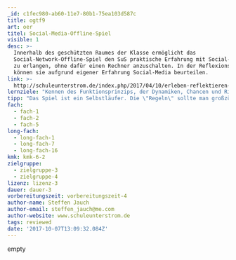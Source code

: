 ```yaml
---
_id: c1fec980-ab60-11e7-80b1-75ea103d587c
title: ogtf9
art: oer
titel: Social-Media-Offline-Spiel
visible: 1
desc: >-
  Innerhalb des geschützten Raumes der Klasse ermöglicht das
  Social-Network-Offline-Spiel den SuS praktische Erfahrung mit Social-Networks
  zu erlangen, ohne dafür einen Rechner anzuschalten. In der Reflexionsphase
  können sie aufgrund eigener Erfahrung Social-Media beurteilen.
link: >-
  http://schuleunterstrom.de/index.php/2017/04/10/erleben-reflektieren-beurteilen-das-social-network-offline-spiel/
lernziele: "Kennen des Funktionsprinzips, der Dynamiken, Chancen und Risiken von Sozialen Netzwerken. \r\nErfahrung des \"Stresses\" die eine intensive Nutzung mit sich bringt. \r\nBeurteilung von Social-Media auf Grunde eigener Erfahrungen."
tipp: "Das Spiel ist ein Selbstläufer. Die \"Regeln\" sollte man großzügig auslegen. \r\nSofern möglich empfiehlt es sich, dass SuS und Eltern zusammen z.B. in einem Elternabend \"spielen\".\r\nMaterial: Papier, viele Post-its und Klebepunkte."
fach:
  - fach-1
  - fach-2
  - fach-5
long-fach:
  - long-fach-1
  - long-fach-7
  - long-fach-16
kmk: kmk-6-2
zielgruppe:
  - zielgruppe-3
  - zielgruppe-4
lizenz: lizenz-3
dauer: dauer-3
vorbereitungszeit: vorbereitungszeit-4
author-name: Steffen Jauch
author-email: steffen_jauch@me.com
author-website: www.schuleunterstrom.de
tags: reviewed
date: '2017-10-07T13:09:32.084Z'
---
```

empty
